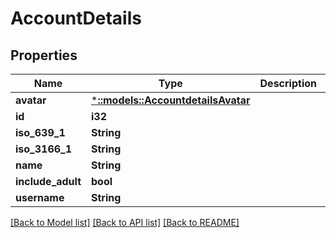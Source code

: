 # AccountDetails

## Properties

Name | Type | Description | Notes
------------ | ------------- | ------------- | -------------
**avatar** | [***::models::AccountdetailsAvatar**](AccountdetailsAvatar.md) |  | [optional]
**id** | **i32** |  | [optional] 
**iso_639_1** | **String** |  | [optional] 
**iso_3166_1** | **String** |  | [optional] 
**name** | **String** |  | [optional] 
**include_adult** | **bool** |  | [optional] 
**username** | **String** |  | [optional] 

[[Back to Model list]](../README.md#documentation-for-models) [[Back to API list]](../README.md#documentation-for-api-endpoints) [[Back to README]](../README.md)


